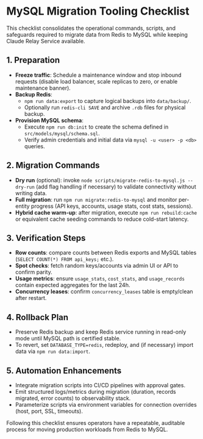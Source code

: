 # MySQL Migration Tooling Checklist

This checklist consolidates the operational commands, scripts, and safeguards required to migrate data from Redis to MySQL while keeping Claude Relay Service available.

## 1. Preparation
- **Freeze traffic**: Schedule a maintenance window and stop inbound requests (disable load balancer, scale replicas to zero, or enable maintenance banner).
- **Backup Redis**:
  - `npm run data:export` to capture logical backups into `data/backup/`.
  - Optionally run `redis-cli SAVE` and archive `.rdb` files for physical backup.
- **Provision MySQL schema**:
  - Execute `npm run db:init` to create the schema defined in `src/models/mysql/schema.sql`.
  - Verify admin credentials and initial data via `mysql -u <user> -p <db>` queries.

## 2. Migration Commands
- **Dry run** (optional): invoke `node scripts/migrate-redis-to-mysql.js --dry-run` (add flag handling if necessary) to validate connectivity without writing data.
- **Full migration**: run `npm run migrate:redis-to-mysql` and monitor per-entity progress (API keys, accounts, usage stats, cost stats, sessions).
- **Hybrid cache warm-up**: after migration, execute `npm run rebuild:cache` or equivalent cache seeding commands to reduce cold-start latency.

## 3. Verification Steps
- **Row counts**: compare counts between Redis exports and MySQL tables (`SELECT COUNT(*) FROM api_keys;` etc.).
- **Spot checks**: fetch random keys/accounts via admin UI or API to confirm parity.
- **Usage metrics**: ensure `usage_stats`, `cost_stats`, and `usage_records` contain expected aggregates for the last 24h.
- **Concurrency leases**: confirm `concurrency_leases` table is empty/clean after restart.

## 4. Rollback Plan
- Preserve Redis backup and keep Redis service running in read-only mode until MySQL path is certified stable.
- To revert, set `DATABASE_TYPE=redis`, redeploy, and (if necessary) import data via `npm run data:import`.

## 5. Automation Enhancements
- Integrate migration scripts into CI/CD pipelines with approval gates.
- Emit structured logs/metrics during migration (duration, records migrated, error counts) to observability stack.
- Parameterize scripts via environment variables for connection overrides (host, port, SSL, timeouts).

Following this checklist ensures operators have a repeatable, auditable process for moving production workloads from Redis to MySQL.
